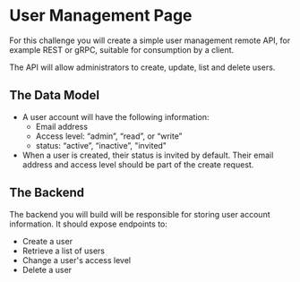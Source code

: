 # User Management Page

For this challenge you will create a simple user management remote API, for example REST or gRPC, suitable for consumption by a client. 

The API will allow administrators to create, update, list and delete users.

## The Data Model
- A user account will have the following information:
    - Email address
    - Access level: “admin”, “read”, or “write”
    - status: “active”, “inactive”, "invited"
- When a user is created, their status is invited by default. Their email address and access level should be part of the create request.

## The Backend
The backend you will build will be responsible for storing user account information. It should expose endpoints to:

- Create a user
- Retrieve a list of users
- Change a user's access level
- Delete a user
